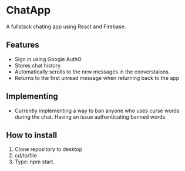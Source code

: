 # ChatApp
A fullstack chating app using React and Firebase.

## Features
- Sign in using Google AuthO
- Stores chat history
- Automatically scrolls to the new messages in the converstaions.
- Returns to the first unread message when returning back to the app

## Implementing
- Currently implementing a way to ban anyone who uses curse words during the chat. Having an issue authenticating banned words.

## How to install
1. Clone repository to desktop
2. cd/to/file
3. Type: npm start.
